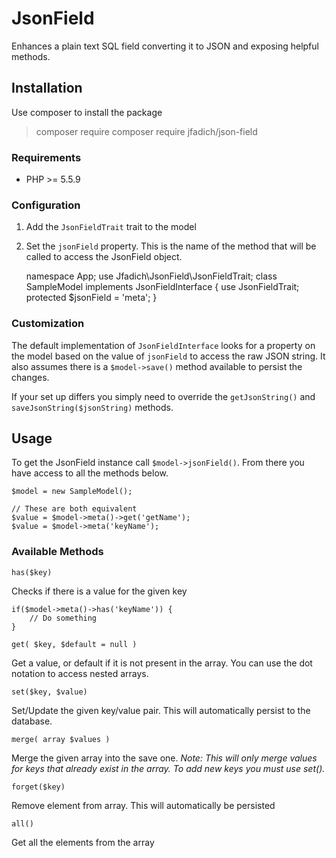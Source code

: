 # JsonField
Enhances a plain text SQL field converting it to JSON and exposing helpful methods.

## Installation
Use composer to install the package

>composer require composer require jfadich/json-field

### Requirements
- PHP >= 5.5.9

### Configuration
1. Add the `JsonFieldTrait` trait to the model
2. Set the `jsonField` property. This is the name of the method that will be called to access the JsonField object.


    namespace App;
    use Jfadich\JsonField\JsonFieldTrait;
    class SampleModel implements JsonFieldInterface
    {
        use JsonFieldTrait;
        protected $jsonField = 'meta';
    }

### Customization
The default implementation of `JsonFieldInterface` looks for a property on the model based on the value of `jsonField` to access the raw JSON string. It also assumes there is a `$model->save()` method available to persist the changes. 

If your set up differs you simply need to override the `getJsonString()` and `saveJsonString($jsonString)` methods.

## Usage
To get the JsonField instance call `$model->jsonField()`. From there you have access to all the methods below.

    $model = new SampleModel();

    // These are both equivalent
    $value = $model->meta()->get('getName');
    $value = $model->meta('keyName');


### Available Methods

`has($key)`

Checks if there is a value for the given key

    if($model->meta()->has('keyName')) {
        // Do something
    }

`get( $key, $default = null )`

Get a value, or default if it is not present in the array. You can use the dot notation to access nested arrays.

`set($key, $value)`

Set/Update the given key/value pair. This will automatically persist to the database.

`merge( array $values )`

Merge the given array into the save one. *Note: This will only merge values for keys that already exist in the array. To add new keys you must use set().*

`forget($key)`

Remove element from array. This will automatically be persisted

`all()`

Get all the elements from the array
